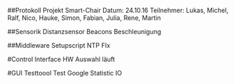 ##Protokoll Projekt Smart-Chair
Datum: 24.10.16
Teilnehmer: Lukas, Michel, Ralf, Nico, Hauke, Simon, Fabian, Julia, Rene, Martin

##Sensorik
Distanzsensor
Beacons
Beschleunigung

##Middleware
Setupscript
NTP FIx

#Control Interface
HW Auswahl läuft

#GUI
Testtoool Test
Google Statistic IO
